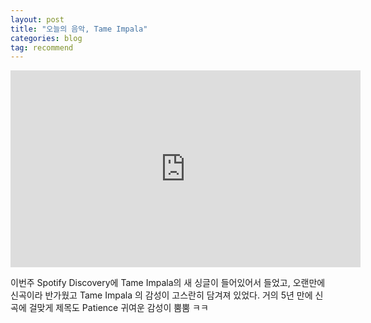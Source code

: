 ```yaml
---
layout: post
title: "오늘의 음악, Tame Impala"
categories: blog
tag: recommend
---
```



<iframe width="560" height="315" src="https://www.youtube.com/embed/rUmV-MorIKc" frameborder="0" allow="accelerometer; autoplay; encrypted-media; gyroscope; picture-in-picture" allowfullscreen></iframe>

이번주 Spotify Discovery에 Tame Impala의 새 싱글이 들어있어서 들었고, 오랜만에 신곡이라 반가웠고 Tame Impala 의 감성이 고스란히 담겨져 있었다.
거의 5년 만에 신곡에 걸맞게 제목도 Patience 귀여운 감성이 뿜뿜 ㅋㅋ
